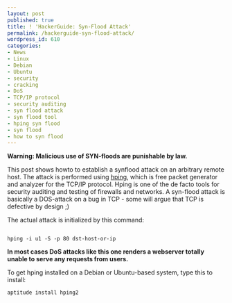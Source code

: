 ```yaml
---
layout: post
published: true
title: ! 'HackerGuide: Syn-Flood Attack'
permalink: /hackerguide-syn-flood-attack/
wordpress_id: 610
categories:
- News
- Linux
- Debian
- Ubuntu
- security
- cracking
- DoS
- TCP/IP protocol
- security auditing
- syn flood attack
- syn flood tool
- hping syn flood
- syn flood
- how to syn flood
---
```



<strong>Warning: Malicious use of SYN-floods are punishable by law.</strong>

This post shows howto to establish a synflood attack on an arbitrary remote host. The attack is performed using <a href="http://en.wikipedia.org/wiki/Hping">hping</a>, which is free packet generator and analyzer for the TCP/IP protocol. Hping is one of the de facto tools for security auditing and testing of firewalls and networks. A syn-flood attack is basically a DOS-attack on a bug in TCP - some will argue that TCP is defective by design ;)

The actual attack is initialized by this command:

```

hping -i u1 -S -p 80 dst-host-or-ip

```


<strong>In most cases DoS attacks like this one renders a webserver totally unable to serve any requests from users.</strong>


To get hping installed on a Debian or Ubuntu-based system, type this to install:


```
aptitude install hping2
```
